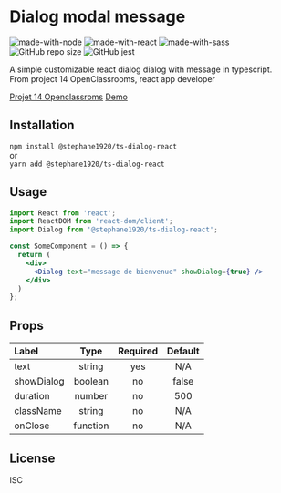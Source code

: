# Dialog modal message
![made-with-node](https://img.shields.io/badge/Node.js-43853D?style=for-the-badge&logo=node.js&logoColor=white) ![made-with-react](https://img.shields.io/badge/-ReactJs-61DAFB?style=for-the-badge&logo=react&logoColor=FFFFFF) ![made-with-sass](	https://img.shields.io/badge/Sass-CC6699?style=for-the-badge&logo=sass&logoColor=white) 
![GitHub repo size](https://img.shields.io/github/repo-size/StephaneLi/lib_typescript-dialog-react)
![GitHub jest](https://img.shields.io/badge/coverage-100%25-yellow)  

A simple customizable react dialog dialog with message in typescript.  
From project 14 OpenClassrooms, react app developer  
  
[Projet 14 Openclassroms](https://github.com/StephaneLi/StephaneLieumont_14_03062022)
[Demo](https://stephaneli.github.io/lib_typescript-dialog-react/)

## Installation
```npm install @stephane1920/ts-dialog-react```  
or  
```yarn add @stephane1920/ts-dialog-react```

## Usage
```jsx
import React from 'react';
import ReactDOM from 'react-dom/client';
import Dialog from '@stephane1920/ts-dialog-react';

const SomeComponent = () => {
  return (
    <div>
      <Dialog text="message de bienvenue" showDialog={true} />
    </div>
  )
};
```

## Props
|Label|Type|Required|Default|
|:----|:----:|:------:|:----:|
|text|string|yes|N/A|
|showDialog|boolean|no|false|
|duration|number|no|500|
|className|string|no|N/A|
|onClose|function|no|N/A|

## License  
ISC